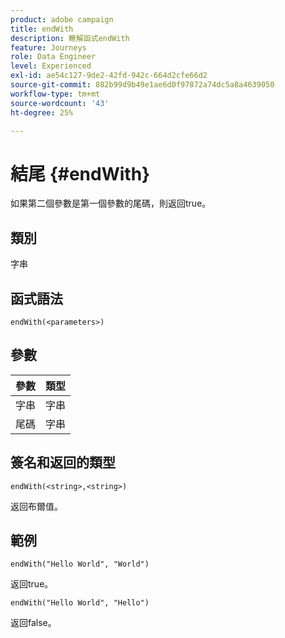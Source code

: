 ```yaml
---
product: adobe campaign
title: endWith
description: 瞭解函式endWith
feature: Journeys
role: Data Engineer
level: Experienced
exl-id: ae54c127-9de2-42fd-942c-664d2cfe66d2
source-git-commit: 882b99d9b49e1ae6d0f97872a74dc5a8a4639050
workflow-type: tm+mt
source-wordcount: '43'
ht-degree: 25%

---
```


# 結尾 {#endWith}

如果第二個參數是第一個參數的尾碼，則返回true。

## 類別

字串

## 函式語法

`endWith(<parameters>)`

## 參數

| 參數 | 類型 |
|-----------|------------------|
| 字串 | 字串 |
| 尾碼 | 字串 |

## 簽名和返回的類型

`endWith(<string>,<string>)`

返回布爾值。

## 範例

`endWith("Hello World", "World")`

返回true。

`endWith("Hello World", "Hello")`

返回false。

